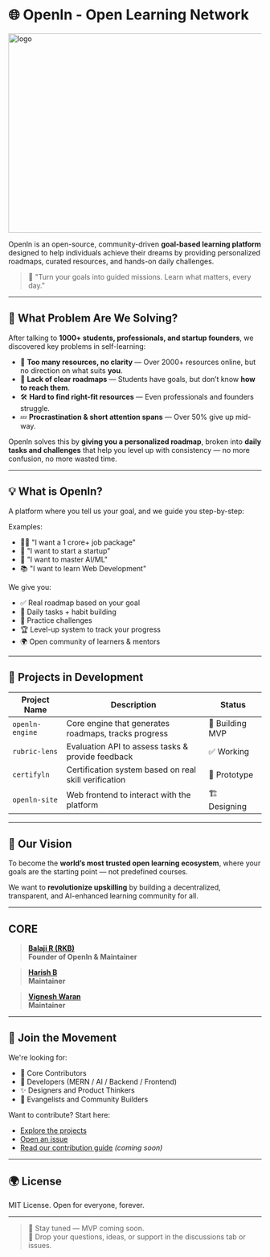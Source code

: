 # 🌐 Openln - Open Learning Network

<img width="1584" height="396" alt="logo" src="https://github.com/user-attachments/assets/30a091ce-9a5f-49e7-a6cd-5853b8941017" />

Openln is an open-source, community-driven **goal-based learning platform** designed to help individuals achieve their dreams by providing personalized roadmaps, curated resources, and hands-on daily challenges.

> 🎯 "Turn your goals into guided missions. Learn what matters, every day."

---

## 🚀 What Problem Are We Solving?

After talking to **1000+ students, professionals, and startup founders**, we discovered key problems in self-learning:

- 📌 **Too many resources, no clarity** — Over 2000+ resources online, but no direction on what suits **you**.
- 🧭 **Lack of clear roadmaps** — Students have goals, but don’t know **how to reach them**.
- 🛠️ **Hard to find right-fit resources** — Even professionals and founders struggle.
- 💤 **Procrastination & short attention spans** — Over 50% give up mid-way.

Openln solves this by **giving you a personalized roadmap**, broken into **daily tasks and challenges** that help you level up with consistency — no more confusion, no more wasted time.

---

## 💡 What is Openln?

A platform where you tell us your goal, and we guide you step-by-step:

Examples:
- 🧑‍💻 "I want a 1 crore+ job package"
- 🚀 "I want to start a startup"
- 🔬 "I want to master AI/ML"
- 📚 "I want to learn Web Development"

We give you:
- ✅ Real roadmap based on your goal
- 📅 Daily tasks + habit building
- 🧪 Practice challenges
- 🏆 Level-up system to track your progress
- 🌍 Open community of learners & mentors

---

## 🔧 Projects in Development

| Project Name      | Description                                                 | Status     |
|-------------------|-------------------------------------------------------------|------------|
| `openln-engine`   | Core engine that generates roadmaps, tracks progress        | 🚧 Building MVP |
| `rubric-lens`     | Evaluation API to assess tasks & provide feedback           | ✅ Working |
| `certifyln`       | Certification system based on real skill verification       | 🧪 Prototype |
| `openln-site`     | Web frontend to interact with the platform                  | 🏗️ Designing |

---

## 🌱 Our Vision

To become the **world’s most trusted open learning ecosystem**, where your goals are the starting point — not predefined courses.

We want to **revolutionize upskilling** by building a decentralized, transparent, and AI-enhanced learning community for all.

---

## CORE

> [**Balaji R (RKB)**](https://github.com/balajirkb)  
> **Founder of Openln & Maintainer**

> [**Harish B**](https://github.com/harishb2006)  
> **Maintainer** 


> [**Vignesh Waran**](https://github.com/vigneshwaran-star)  
> **Maintainer** 

---

## 🤝 Join the Movement

We're looking for:
- 🧠 Core Contributors
- 🔨 Developers (MERN / AI / Backend / Frontend)
- ✨ Designers and Product Thinkers
- 📣 Evangelists and Community Builders


Want to contribute? Start here:
- [Explore the projects](https://github.com/Openln-git)
- [Open an issue](https://github.com/Openln-git/openln-engine/issues)
- [Read our contribution guide](#) *(coming soon)*

---

## 🌍 License

MIT License. Open for everyone, forever.

---

> 🔗 Stay tuned — MVP coming soon.  
> 💬 Drop your questions, ideas, or support in the discussions tab or issues.


